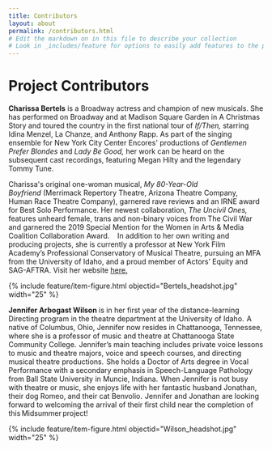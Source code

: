 ```yaml
---
title: Contributors
layout: about
permalink: /contributors.html
# Edit the markdown on in this file to describe your collection
# Look in _includes/feature for options to easily add features to the page
---
```


# Project Contributors

**Charissa Bertels** is a Broadway actress and champion of new musicals. She has performed on Broadway and at Madison Square Garden in A Christmas Story and toured the country in the first national tour of *If/Then,* starring Idina Menzel, La Chanze, and Anthony Rapp. As part of the singing ensemble for New York City Center Encores' productions of *Gentlemen Prefer Blondes* and *Lady Be Good,* her work can be heard on the subsequent cast recordings, featuring Megan Hilty and the legendary Tommy Tune.  

Charissa's original one-woman musical, *My 80-Year-Old Boyfriend* (Merrimack Repertory Theatre, Arizona Theatre Company, Human Race Theatre Company), garnered rave reviews and an IRNE award for Best Solo Performance. Her newest collaboration, *The Uncivil Ones,* features unheard female, trans and non-binary voices from The Civil War and garnered the 2019 Special Mention for the Women in Arts & Media Coalition Collaboration Award. 
 
In addition to her own writing and producing projects, she is currently a professor at New York Film Academy’s Professional Conservatory of Musical Theatre, pursuing an MFA from the University of Idaho, and a proud member of Actors’ Equity and SAG-AFTRA. Visit her website [here.](www.charissa.nyc) 

{% include feature/item-figure.html objectid="Bertels_headshot.jpg" width="25" %}


**Jennifer Arbogast Wilson** is in her first year of the distance-learning Directing program in the theatre department at the University of Idaho.  A native of Columbus, Ohio, Jennifer now resides in Chattanooga, Tennessee, where she is a professor of music and theatre at Chattanooga State Community College.  Jennifer’s main teaching includes private voice lessons to music and theatre majors, voice and speech courses, and directing musical theatre productions.  She holds a Doctor of Arts degree in Vocal Performance with a secondary emphasis in Speech-Language Pathology from Ball State University in Muncie, Indiana.  When Jennifer is not busy with theatre or music, she enjoys life with her fantastic husband Jonathan, their dog Romeo, and their cat Benvolio.  Jennifer and Jonathan are looking forward to welcoming the arrival of their first child near the completion of this Midsummer project!

{% include feature/item-figure.html objectid="Wilson_headshot.jpg" width="25" %}

